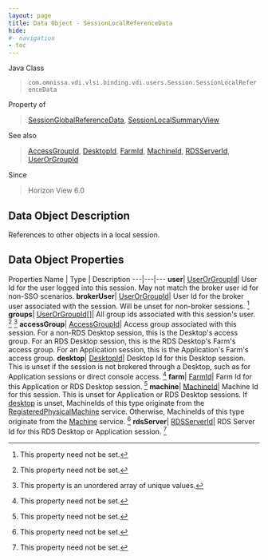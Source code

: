 ```yaml
---
layout: page
title: Data Object - SessionLocalReferenceData
hide:
#- navigation
- toc
---
```






Java Class
> `com.omnissa.vdi.vlsi.binding.vdi.users.Session.SessionLocalReferenceData`

Property of
> [SessionGlobalReferenceData](vdi.users.Session.SessionGlobalReferenceData.md#field_detail), [SessionLocalSummaryView](vdi.users.Session.SessionLocalSummaryView.md#field_detail)

See also
> [AccessGroupId](vdi.entity.AccessGroupId.md), [DesktopId](vdi.entity.DesktopId.md), [FarmId](vdi.entity.FarmId.md), [MachineId](vdi.entity.MachineId.md), [RDSServerId](vdi.entity.RDSServerId.md), [UserOrGroupId](vdi.entity.UserOrGroupId.md)

Since
> Horizon View 6.0


## Data Object Description

References to other objects in a local session.

## Data Object Properties
Properties
Name |  Type |  Description
---|---|---
**user**| [UserOrGroupId](vdi.entity.UserOrGroupId.md)|  User Id for the user logged into this session. May not match the broker user id for non-SSO scenarios.
**brokerUser**| [UserOrGroupId](vdi.entity.UserOrGroupId.md)|  User Id for the broker user associated with the session. Will be unset for non-broker sessions. [^1]
**groups**| [UserOrGroupId[]](vdi.entity.UserOrGroupId.md)|  All group ids associated with this session's user. [^1] [^14]
**accessGroup**| [AccessGroupId](vdi.entity.AccessGroupId.md)|  Access group associated with this session. For a non-RDS Desktop session, this is the Desktop's access group. For an RDS Desktop session, this is the RDS Desktop's Farm's access group. For an Application session, this is the Application's Farm's access group.
**desktop**| [DesktopId](vdi.entity.DesktopId.md)|  Desktop Id for this Desktop session. This is unset if the session is not brokered through a Desktop, such as for Application sessions or direct console access. [^1]
**farm**| [FarmId](vdi.entity.FarmId.md)|  Farm Id for this Application or RDS Desktop session. [^1]
**machine**| [MachineId](vdi.entity.MachineId.md)|  Machine Id for this session. This is unset for Application or RDS Desktop sessions. If [desktop](vdi.users.Session.SessionLocalReferenceData.md#desktop) is unset, MachineIds of this type originate from the [RegisteredPhysicalMachine](vdi.resources.RegisteredPhysicalMachine.md) service. Otherwise, MachineIds of this type originate from the [Machine](vdi.resources.Machine.md) service. [^1]
**rdsServer**| [RDSServerId](vdi.entity.RDSServerId.md)|  RDS Server Id for this RDS Desktop or Application session. [^1]
 


 


[^1]: This property need not be set.
[^14]: This property is an unordered array of unique values.